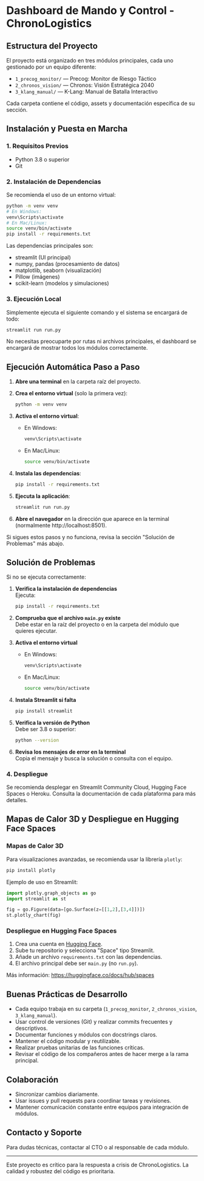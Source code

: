 # Dashboard de Mando y Control - ChronoLogistics

## Estructura del Proyecto

El proyecto está organizado en tres módulos principales, cada uno gestionado por un equipo diferente:

- `1_precog_monitor/` — Precog: Monitor de Riesgo Táctico
- `2_chronos_vision/` — Chronos: Visión Estratégica 2040
- `3_klang_manual/` — K-Lang: Manual de Batalla Interactivo

Cada carpeta contiene el código, assets y documentación específica de su sección.

## Instalación y Puesta en Marcha

### 1. Requisitos Previos
- Python 3.8 o superior
- Git

### 2. Instalación de Dependencias

Se recomienda el uso de un entorno virtual:

```bash
python -m venv venv
# En Windows:
venv\Scripts\activate
# En Mac/Linux:
source venv/bin/activate
pip install -r requirements.txt
```

Las dependencias principales son:
- streamlit (UI principal)
- numpy, pandas (procesamiento de datos)
- matplotlib, seaborn (visualización)
- Pillow (imágenes)
- scikit-learn (modelos y simulaciones)

### 3. Ejecución Local

Simplemente ejecuta el siguiente comando y el sistema se encargará de todo:

```bash
streamlit run run.py
```

No necesitas preocuparte por rutas ni archivos principales, el dashboard se encargará de mostrar todos los módulos correctamente.

## Ejecución Automática Paso a Paso

1. **Abre una terminal** en la carpeta raíz del proyecto.

2. **Crea el entorno virtual** (solo la primera vez):
   ```bash
   python -m venv venv
   ```

3. **Activa el entorno virtual**:
   - En Windows:
     ```bash
     venv\Scripts\activate
     ```
   - En Mac/Linux:
     ```bash
     source venv/bin/activate
     ```

4. **Instala las dependencias**:
   ```bash
   pip install -r requirements.txt
   ```

5. **Ejecuta la aplicación**:
   ```bash
   streamlit run run.py
   ```

6. **Abre el navegador** en la dirección que aparece en la terminal (normalmente http://localhost:8501).

Si sigues estos pasos y no funciona, revisa la sección "Solución de Problemas" más abajo.

## Solución de Problemas

Si no se ejecuta correctamente:

1. **Verifica la instalación de dependencias**  
   Ejecuta:
   ```bash
   pip install -r requirements.txt
   ```

2. **Comprueba que el archivo `main.py` existe**  
   Debe estar en la raíz del proyecto o en la carpeta del módulo que quieres ejecutar.

3. **Activa el entorno virtual**  
   - En Windows:
     ```bash
     venv\Scripts\activate
     ```
   - En Mac/Linux:
     ```bash
     source venv/bin/activate
     ```

4. **Instala Streamlit si falta**  
   ```bash
   pip install streamlit
   ```

5. **Verifica la versión de Python**  
   Debe ser 3.8 o superior:
   ```bash
   python --version
   ```

6. **Revisa los mensajes de error en la terminal**  
   Copia el mensaje y busca la solución o consulta con el equipo.

### 4. Despliegue

Se recomienda desplegar en Streamlit Community Cloud, Hugging Face Spaces o Heroku. Consulta la documentación de cada plataforma para más detalles.

## Mapas de Calor 3D y Despliegue en Hugging Face Spaces

### Mapas de Calor 3D
Para visualizaciones avanzadas, se recomienda usar la librería `plotly`:

```bash
pip install plotly
```

Ejemplo de uso en Streamlit:
```python
import plotly.graph_objects as go
import streamlit as st

fig = go.Figure(data=[go.Surface(z=[[1,2],[3,4]])])
st.plotly_chart(fig)
```

### Despliegue en Hugging Face Spaces
1. Crea una cuenta en [Hugging Face](https://huggingface.co/).
2. Sube tu repositorio y selecciona "Space" tipo Streamlit.
3. Añade un archivo `requirements.txt` con las dependencias.
4. El archivo principal debe ser `main.py` (no `run.py`).

Más información: https://huggingface.co/docs/hub/spaces

## Buenas Prácticas de Desarrollo

- Cada equipo trabaja en su carpeta (`1_precog_monitor`, `2_chronos_vision`, `3_klang_manual`).
- Usar control de versiones (Git) y realizar commits frecuentes y descriptivos.
- Documentar funciones y módulos con docstrings claros.
- Mantener el código modular y reutilizable.
- Realizar pruebas unitarias de las funciones críticas.
- Revisar el código de los compañeros antes de hacer merge a la rama principal.

## Colaboración

- Sincronizar cambios diariamente.
- Usar issues y pull requests para coordinar tareas y revisiones.
- Mantener comunicación constante entre equipos para integración de módulos.

## Contacto y Soporte

Para dudas técnicas, contactar al CTO o al responsable de cada módulo.

---

Este proyecto es crítico para la respuesta a crisis de ChronoLogistics. La calidad y robustez del código es prioritaria.